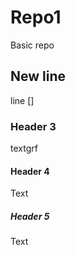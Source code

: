 # Repo1
Basic repo
## New line
line 
[]
### Header 3
textgrf


#### Header 4
Text

##### Header 5
Text



